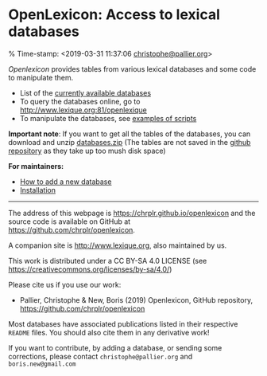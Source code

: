 # OpenLexicon: Access to lexical databases

% Time-stamp: <2019-03-31 11:37:06 christophe@pallier.org>

_Openlexicon_ provides tables from various lexical databases and some code to manipulate them.

* List of the [currently available databases](databases/README.md)
* To query the databases online, go to <http://www.lexique.org:81/openlexique>
* To manipulate the databases, see  [examples of scripts](scripts/README.md)


**Important note**: If you want to get all the tables of the databases, you can download and unzip [databases.zip](http://lexique.org/databases.zip) (The tables are not saved in the [github repository](https://github.com/chrplr/openlexicon) as they take up too mush disk space)


**For maintainers:**
- [How to add a new database](README-how-to-install-a-new-database.md)
- [Installation](README-Install.md)


-----

The address of this webpage is <https://chrplr.github.io/openlexicon> and the source code is available on GitHub at <https://github.com/chrplr/openlexicon>. 

A companion site is <http://www.lexique.org>, also maintained by us.

This work is distributed under a CC BY-SA 4.0 LICENSE
(see <https://creativecommons.org/licenses/by-sa/4.0/>)

Please cite us if you use our work:

* Pallier, Christophe & New, Boris (2019) Openlexicon, GitHub repository, <https://github.com/chrplr/openlexicon>

Most databases have associated publications listed in their respective `README` files. You should also cite them in any derivative work!

If you want to contribute, by adding a database, or sending some corrections, please contact `christophe@pallier.org` and `boris.new@gmail.com`




